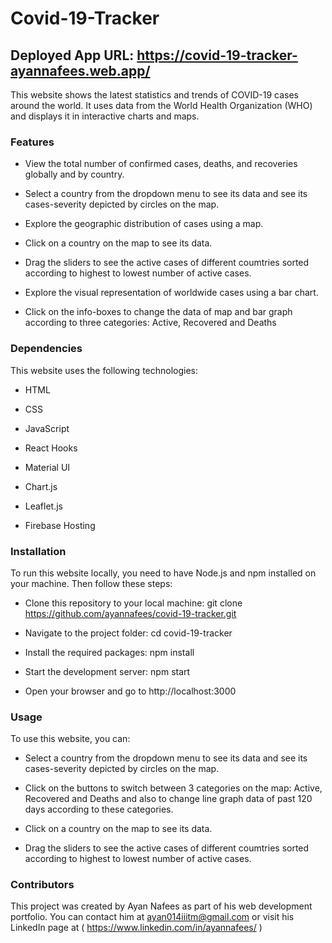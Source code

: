 # Covid-19-Tracker

## Deployed App URL: https://covid-19-tracker-ayannafees.web.app/

This website shows the latest statistics and trends of COVID-19 cases around the world. It uses data from the World Health Organization (WHO) and displays it in interactive charts and maps.


### Features

- View the total number of confirmed cases, deaths, and recoveries globally and by country.

- Select a country from the dropdown menu to see its data and see its cases-severity depicted by circles on the map.

- Explore the geographic distribution of cases using a map.

- Click on a country on the map to see its data.

- Drag the sliders to see the active cases of different coumtries sorted according to highest to lowest number of active cases.

- Explore the visual representation of worldwide cases using a bar chart.

- Click on the info-boxes to change the data of map and bar graph according to three categories: Active, Recovered and Deaths
 
 
### Dependencies

This website uses the following technologies:

- HTML

- CSS

- JavaScript

- React Hooks

- Material UI

- Chart.js

- Leaflet.js

- Firebase Hosting


### Installation

To run this website locally, you need to have Node.js and npm installed on your machine. Then follow these steps:

- Clone this repository to your local machine: git clone https://github.com/ayannafees/covid-19-tracker.git

- Navigate to the project folder: cd covid-19-tracker

- Install the required packages: npm install

- Start the development server: npm start

- Open your browser and go to http://localhost:3000


### Usage

To use this website, you can:

- Select a country from the dropdown menu to see its data and see its cases-severity depicted by circles on the map.

- Click on the buttons to switch between 3 categories on the map: Active, Recovered and Deaths and also to change line graph data of past 120 days according to 
these categories.

- Click on a country on the map to see its data.

- Drag the sliders to see the active cases of different coumtries sorted according to highest to lowest number of active cases.


### Contributors

This project was created by Ayan Nafees as part of his web development portfolio. You can contact him at ayan014iiitm@gmail.com or visit his LinkedIn page at ( https://www.linkedin.com/in/ayannafees/ )
